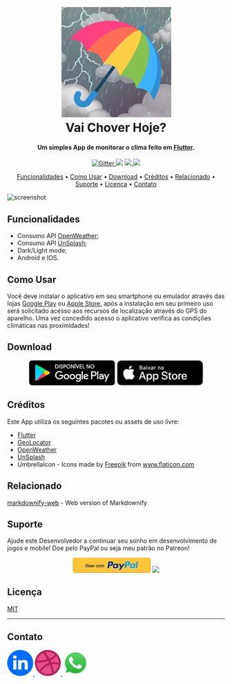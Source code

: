 
<h1 align="center">
  <br>
  <a href="http://www.arnoldosilva.com.br"><img src="imagens/appstore.png" alt="Arnoldo Silva" width="256"></a>
  <br>
  Vai Chover Hoje?
  <br>
</h1>

<h4 align="center">Um simples App de monitorar o clima feito em <a href="https://flutter.dev/" target="_blank">Flutter</a>.</h4>

<p align="center">
  <a href="https://badge.fury.io/js/electron-markdownify">
    <img src="https://badge.fury.io/js/electron-markdownify.svg"
         alt="Gitter">
  </a>
  <a href="https://gitter.im/amitmerchant1990/electron-markdownify"><img src="https://badges.gitter.im/amitmerchant1990/electron-markdownify.svg"></a>
  <a href="https://saythanks.io/to/amitmerchant1990">
      <img src="https://img.shields.io/badge/SayThanks.io-%E2%98%BC-1EAEDB.svg">
  </a>
  <a href="https://www.paypal.me/AmitMerchant">
    <img src="https://img.shields.io/badge/$-donate-ff69b4.svg?maxAge=2592000&amp;style=flat">
  </a>
</p>

<p align="center">
  <a href="#Funcionalidades">Funcionalidades</a> •
  <a href="#Como-Usar">Como Usar</a> •
  <a href="#download">Download</a> •
  <a href="#Créditos">Créditos</a> •
  <a href="#Relacionado">Relacionado</a> •
  <a href="#Suporte">Suporte</a> •
  <a href="#Licença">Licença</a> •
  <a href="#contato">Contato</a>
</p>

![screenshot](https://raw.githubusercontent.com/amitmerchant1990/electron-markdownify/master/app/img/markdownify.gif)

## Funcionalidades

* Consumo API [OpenWeather](https://openweathermap.org/);
* Consumo API [UnSplash](https://unsplash.com/);
* Dark/Light mode;
* Android e IOS.

## Como Usar

Você deve instalar o aplicativo em seu smartphone ou emulador através das lojas [Google Play](https://play.google.com/store?hl=pt_BR) ou [Apple Store](https://www.apple.com/br/ios/app-store/), após a instalação em seu primeiro uso será solicitado acesso aos recursos de localização através do GPS do aparelho. Uma vez concedido acesso o aplicativo verifica as condições climáticas nas proximidades!


## Download

<p align="center">
    <a href="#"><img src="imagens/googleplay.png" width="200"></a>
    <a href="#"><img src="imagens/applestore.png" width="200"></a>
</p>

## Créditos

Este App utiliza os seguintes pacotes ou assets de uso livre:

- [Flutter](https://flutter.dev/)
- [GeoLocator](https://pub.dev/packages/geolocator)
- [OpenWeather](https://openweathermap.org/)
- [UnSplash](https://unsplash.com/)
- UmbrellaIcon - Icons made by <a href="https://www.flaticon.com/authors/freepik" title="Freepik">Freepik</a> from <a href="https://www.flaticon.com/" title="Flaticon"> www.flaticon.com</a>

## Relacionado

[markdownify-web](https://github.com/amitmerchant1990/markdownify-web) - Web version of Markdownify

## Suporte

Ajude este Desenvolvedor a continuar seu sonho em desenvolvimento de jogos e mobile! Doe pelo PayPal ou seja meu patrão no Patreon!

<p align="center">
    <a href="https://www.paypal.com/cgi-bin/webscr?cmd=_s-xclick&hosted_button_id=BQ4CEE4SBKRVC&source=url"><img src="imagens/paypal.jpeg" width="180"></a>
    <a href="https://www.patreon.com/arnoldosilva"><img src="https://c5.patreon.com/external/logo/become_a_patron_button@2x.png" width="150"></a>
</p>

## Licença

[MIT](https://github.com/arnoldosilva/vai_chover_hoje/blob/master/LICENSE)

---

## Contato

<a href="https://www.linkedin.com/in/arnoldosilva/">
<img src="imagens/linkedin.png" width="60">
</a>
<a href="https://dribbble.com/arnoldosilva">
<img src="imagens/dribble.png" width="60">
</a>
<a href="https://wa.me/5585998714767">
<img src="imagens/whatsapp.png" width="60">
</a>

